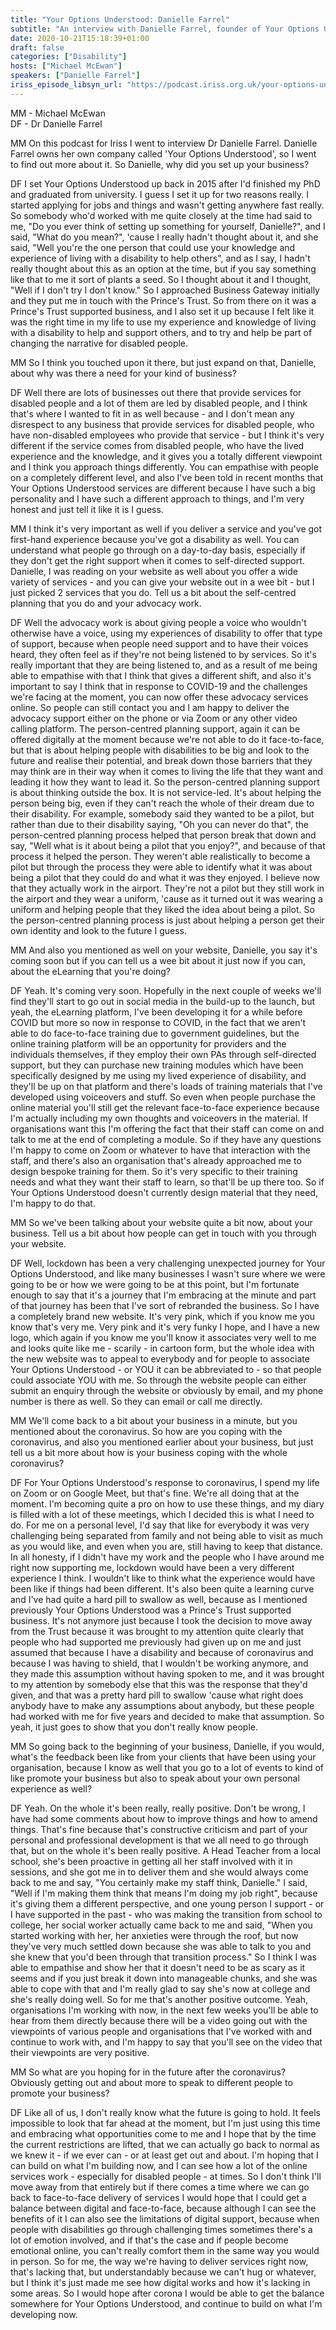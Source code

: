 ```yaml
---
title: "Your Options Understood: Danielle Farrel"
subtitle: "An interview with Danielle Farrel, founder of Your Options Understood."
date: 2020-10-21T15:18:39+01:00
draft: false
categories: ["Disability"]
hosts: ["Michael McEwan"]
speakers: ["Danielle Farrel"]
iriss_episode_libsyn_url: "https://podcast.iriss.org.uk/your-options-understood-danielle-farrel"
---
```

MM - Michael McEwan  
DF - Dr Danielle Farrel

MM On this podcast for Iriss I went to interview Dr Danielle Farrel. Danielle Farrel owns her own company called 'Your Options Understood', so I went to find out more about it. So Danielle, why did you set up your business?

DF I set Your Options Understood up back in 2015 after I'd finished my PhD and graduated from university. I guess I set it up for two reasons really. I started applying for jobs and things and wasn't getting anywhere fast really. So somebody who'd worked with me quite closely at the time had said to me, "Do you ever think of setting up something for yourself, Danielle?", and I said, "What do you mean?", 'cause I really hadn't thought about it, and she said, "Well you're the one person that could use your knowledge and experience of living with a disability to help others", and as I say, I hadn't really thought about this as an option at the time, but if you say something like that to me it sort of plants a seed. So I thought about it and I thought, "Well if I don't try I don't know." So I approached Business Gateway initially and they put me in touch with the Prince's Trust. So from there on it was a Prince's Trust supported business, and I also set it up because I felt like it was the right time in my life to use my experience and knowledge of living with a disability to help and support others, and to try and help be part of changing the narrative for disabled people.

MM So I think you touched upon it there, but just expand on that, Danielle, about why was there a need for your kind of business?

DF Well there are lots of businesses out there that provide services for disabled people and a lot of them are led by disabled people, and I think that's where I wanted to fit in as well because - and I don't mean any disrespect to any business that provide services for disabled people, who have non-disabled employees who provide that service - but I think it's very different if the service comes from disabled people, who have the lived experience and the knowledge, and it gives you a totally different viewpoint and I think you approach things differently. You can empathise with people on a completely different level, and also I've been told in recent months that Your Options Understood services are different because I have such a big personality and I have such a different approach to things, and I'm very honest and just tell it like it is I guess.

MM I think it's very important as well if you deliver a service and you've got first-hand experience because you've got a disability as well. You can understand what people go through on a day-to-day basis, especially if they don't get the right support when it comes to self-directed support. Danielle, I was reading on your website as well about you offer a wide variety of services - and you can give your website out in a wee bit - but I just picked 2 services that you do. Tell us a bit about the self-centred planning that you do and your advocacy work.

DF Well the advocacy work is about giving people a voice who wouldn't otherwise have a voice, using my experiences of disability to offer that type of support, because when people need support and to have their voices heard, they often feel as if they're not being listened to by services. So it's really important that they are being listened to, and as a result of me being able to empathise with that I think that gives a different shift, and also it's important to say I think that in response to COVID-19 and the challenges we're facing at the moment, you can now offer these advocacy services online. So people can still contact you and I am happy to deliver the advocacy support either on the phone or via Zoom or any other video calling platform. The person-centred planning support, again it can be offered digitally at the moment because we're not able to do it face-to-face, but that is about helping people with disabilities to be big and look to the future and realise their potential, and break down those barriers that they may think are in their way when it comes to living the life that they want and leading it how they want to lead it. So the person-centred planning support is about thinking outside the box. It is not service-led. It's about helping the person being big, even if they can't reach the whole of their dream due to their disability. For example, somebody said they wanted to be a pilot, but rather than due to their disability saying, "Oh you can never do that", the person-centred planning process helped that person break that down and say, "Well what is it about being a pilot that you enjoy?", and because of that process it helped the person. They weren't able realistically to become a pilot but through the process they were able to identify what it was about being a pilot that they could do and what it was they enjoyed. I believe now that they actually work in the airport. They're not a pilot but they still work in the airport and they wear a uniform, 'cause as it turned out it was wearing a uniform and helping people that they liked the idea about being a pilot. So the person-centred planning process is just about helping a person get their own identity and look to the future I guess.

MM And also you mentioned as well on your website, Danielle, you say it's coming soon but if you can tell us a wee bit about it just now if you can, about the eLearning that you're doing?

DF Yeah. It's coming very soon. Hopefully in the next couple of weeks we'll find they'll start to go out in social media in the build-up to the launch, but yeah, the eLearning platform, I've been developing it for a while before COVID but more so now in response to COVID, in the fact that we aren't able to do face-to-face training due to government guidelines, but the online training platform will be an opportunity for providers and the individuals themselves, if they employ their own PAs through self-directed support, but they can purchase new training modules which have been specifically designed by me using my lived experience of disability, and they'll be up on that platform and there's loads of training materials that I've developed using voiceovers and stuff. So even when people purchase the online material you'll still get the relevant face-to-face experience because I'm actually including my own thoughts and voiceovers in the material. If organisations want this I'm offering the fact that their staff can come on and talk to me at the end of completing a module. So if they have any questions I'm happy to come on Zoom or whatever to have that interaction with the staff, and there's also an organisation that's already approached me to design bespoke training for them. So it's very specific to their training needs and what they want their staff to learn, so that'll be up there too. So if Your Options Understood doesn't currently design material that they need, I'm happy to do that.

MM So we've been talking about your website quite a bit now, about your business. Tell us a bit about how people can get in touch with you through your website.

DF Well, lockdown has been a very challenging unexpected journey for Your Options Understood, and like many businesses I wasn't sure where we were going to be or how we were going to be at this point, but I'm fortunate enough to say that it's a journey that I'm embracing at the minute and part of that journey has been that I've sort of rebranded the business. So I have a completely brand new website. It's very pink, which if you know me you know that's very me. Very pink and it's very funky I hope, and I have a new logo, which again if you know me you'll know it associates very well to me and looks quite like me - scarily - in cartoon form, but the whole idea with the new website was to appeal to everybody and for people to associate Your Options Understood - or YOU it can be abbreviated to - so that people could associate YOU with me. So through the website people can either submit an enquiry through the website or obviously by email, and my phone number is there as well. So they can email or call me directly.

MM We'll come back to a bit about your business in a minute, but you mentioned about the coronavirus. So how are you coping with the coronavirus, and also you mentioned earlier about your business, but just tell us a bit more about how is your business coping with the whole coronavirus?

DF For Your Options Understood's response to coronavirus, I spend my life on Zoom or on Google Meet, but that's fine. We're all doing that at the moment. I'm becoming quite a pro on how to use these things, and my diary is filled with a lot of these meetings, which I decided this is what I need to do. For me on a personal level, I'd say that like for everybody it was very challenging being separated from family and not being able to visit as much as you would like, and even when you are, still having to keep that distance. In all honesty, if I didn't have my work and the people who I have around me right now supporting me, lockdown would have been a very different experience I think. I wouldn't like to think what the experience would have been like if things had been different. It's also been quite a learning curve and I've had quite a hard pill to swallow as well, because as I mentioned previously Your Options Understood was a Prince's Trust supported business. It's not anymore just because I took the decision to move away from the Trust because it was brought to my attention quite clearly that people who had supported me previously had given up on me and just assumed that because I have a disability and because of coronavirus and because I was having to shield, that I wouldn't be working anymore, and they made this assumption without having spoken to me, and it was brought to my attention by somebody else that this was the response that they'd given, and that was a pretty hard pill to swallow 'cause what right does anybody have to make any assumptions about anybody, but these people had worked with me for five years and decided to make that assumption. So yeah, it just goes to show that you don't really know people.

MM So going back to the beginning of your business, Danielle, if you would, what's the feedback been like from your clients that have been using your organisation, because I know as well that you go to a lot of events to kind of like promote your business but also to speak about your own personal experience as well?

DF Yeah. On the whole it's been really, really positive. Don't be wrong, I have had some comments about how to improve things and how to amend things. That's fine because that's constructive criticism and part of your personal and professional development is that we all need to go through that, but on the whole it's been really positive. A Head Teacher from a local school, she's been proactive in getting all her staff involved with it in sessions, and she got me in to deliver them and she would always come back to me and say, "You certainly make my staff think, Danielle." I said, "Well if I'm making them think that means I'm doing my job right", because it's giving them a different perspective, and one young person I support - or I have supported in the past - who was making the transition from school to college, her social worker actually came back to me and said, "When you started working with her, her anxieties were through the roof, but now they've very much settled down because she was able to talk to you and she knew that you'd been through that transition process." So I think I was able to empathise and show her that it doesn't need to be as scary as it seems and if you just break it down into manageable chunks, and she was able to cope with that and I'm really glad to say she's now at college and she's really doing well. So for me that's another positive outcome. Yeah, organisations I'm working with now, in the next few weeks you'll be able to hear from them directly because there will be a video going out with the viewpoints of various people and organisations that I've worked with and continue to work with, and I'm happy to say that you'll see on the video that their viewpoints are very positive.

MM So what are you hoping for in the future after the coronavirus? Obviously getting out and about more to speak to different people to promote your business?

DF Like all of us, I don't really know what the future is going to hold. It feels impossible to look that far ahead at the moment, but I'm just using this time and embracing what opportunities come to me and I hope that by the time the current restrictions are lifted, that we can actually go back to normal as we knew it - if we ever can - or at least get out and about. I'm hoping that I can build on what I'm building now, and I can see how a lot of the online services work - especially for disabled people - at times. So I don't think I'll move away from that entirely but if there comes a time where we can go back to face-to-face delivery of services I would hope that I could get a balance between digital and face-to-face, because although I can see the benefits of it I can also see the limitations of digital support, because when people with disabilities go through challenging times sometimes there's a lot of emotion involved, and if that's the case and if people become emotional online, you can't really comfort them in the same way you would in person. So for me, the way we're having to deliver services right now, that's lacking that, but understandably because we can't hug or whatever, but I think it's just made me see how digital works and how it's lacking in some areas. So I would hope after corona I would be able to get the balance somewhere for Your Options Understood, and continue to build on what I'm developing now.
